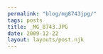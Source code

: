 ```yaml
---
permalink: "blog/mg8743jpg/"
tags: posts
title: _MG_8743.JPG
date: 2009-12-22
layout: layouts/post.njk
---
```


